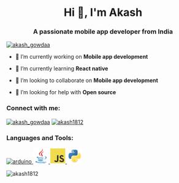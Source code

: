 <h1 align="center">Hi 👋, I'm Akash</h1>
<h3 align="center">A passionate mobile app developer from India</h3>

<p align="left"> <a href="https://twitter.com/akash_gowdaa" target="blank"><img src="https://img.shields.io/twitter/follow/akash_gowdaa?logo=twitter&style=for-the-badge" alt="akash_gowdaa" /></a> </p>

- 🔭 I’m currently working on **Mobile app development**

- 🌱 I’m currently learning **React native**

- 👯 I’m looking to collaborate on **Mobile app development**

- 🤝 I’m looking for help with **Open source**

<h3 align="left">Connect with me:</h3>
<p align="left">
<a href="https://twitter.com/akash_gowdaa" target="blank"><img align="center" src="https://raw.githubusercontent.com/rahuldkjain/github-profile-readme-generator/master/src/images/icons/Social/twitter.svg" alt="akash_gowdaa" height="30" width="40" /></a>
<a href="https://linkedin.com/in/akash1812" target="blank"><img align="center" src="https://raw.githubusercontent.com/rahuldkjain/github-profile-readme-generator/master/src/images/icons/Social/linked-in-alt.svg" alt="akash1812" height="30" width="40" /></a>
</p>

<h3 align="left">Languages and Tools:</h3>
<p align="left"> <a href="https://www.arduino.cc/" target="_blank" rel="noreferrer"> <img src="https://cdn.worldvectorlogo.com/logos/arduino-1.svg" alt="arduino" width="40" height="40"/> </a> <a href="https://www.java.com" target="_blank" rel="noreferrer"> <img src="https://raw.githubusercontent.com/devicons/devicon/master/icons/java/java-original.svg" alt="java" width="40" height="40"/> </a> <a href="https://developer.mozilla.org/en-US/docs/Web/JavaScript" target="_blank" rel="noreferrer"> <img src="https://raw.githubusercontent.com/devicons/devicon/master/icons/javascript/javascript-original.svg" alt="javascript" width="40" height="40"/> </a> <a href="https://www.python.org" target="_blank" rel="noreferrer"> <img src="https://raw.githubusercontent.com/devicons/devicon/master/icons/python/python-original.svg" alt="python" width="40" height="40"/> </a> </p>

<p><img align="center" src="https://github-readme-streak-stats.herokuapp.com/?user=akash1812&" alt="akash1812" /></p>

